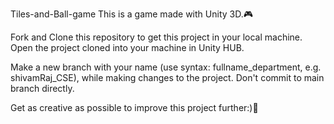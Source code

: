 Tiles-and-Ball-game
This is a game made with Unity 3D.🎮

Fork and Clone this repository to get this project in your local machine. Open the project cloned into your machine in Unity HUB.

Make a new branch with your name (use syntax: fullname_department, e.g. shivamRaj_CSE), while making changes to the project. Don't commit to main branch directly.

Get as creative as possible to improve this project further:)💫
